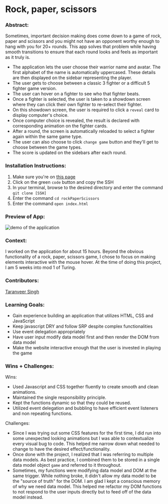 
# Rock, paper, scissors

### Abstract:
Sometimes, important decision making does come down to a game of rock, paper and scissors and you might not have an opponent worthy enough to hang with you for 20+ rounds. This app solves that problem while having smooth transitions to ensure that each round looks and feels as important as it truly is.

- The application lets the user choose their warrior name and avatar. The first alphabet of the name is automatically uppercased. These details are then displayed on the sidebar representing the player.
- The user gets to choose between a classic 3 fighter or a difficult 5 fighter game version.
- The user can hover on a fighter to see who that fighter beats.
- Once a fighter is selected, the user is taken to a showdown screen where they can click their own fighter to re-select their fighter.
- On this showdown screen, the user is required to click a `reveal` card to display computer's choice.
- Once computer choice is revealed, the result is declared with corresponding animation on the fighter cards.
- After a round, the screen is automatically reloaded to select a fighter again within the same game type.
- The user can also choose to click `change game` button and they'll get to choose between the game types.
- The score is updated on the sidebars after each round.


### Installation Instructions:
1. Make sure you're on [this page](https://github.com/taranveersingh93/rockPaperScissors)
2. Click on the green `code` button and copy the SSH
3. In your terminal, browse to the desired directory and enter the command `git clone [SSH]`
4. Enter the command `cd rockPaperScissors`
5. Enter the command `open index.html`


### Preview of App:

![demo of the application](https://user-images.githubusercontent.com/122247155/234115451-c3831165-cbd3-4807-a51a-dbc849d843a7.gif)

### Context:
I worked on the application for about 15 hours. Beyond the obvious functionality of a rock, paper, scissors game, I chose to focus on making elements interactive with the mouse hover.
At the time of doing this project, I am 5 weeks into mod 1 of Turing.

### Contributors:
[Taranveer Singh](https://github.com/taranveersingh93)

### Learning Goals:
- Gain experience building an application that utilizes HTML, CSS and JavaScript
- Keep javascript DRY and follow SRP despite complex functionalities
- Use event delegation appropriately
- Have user input modify data model first and then render the DOM from data model
- Make the website interactive enough that the user is invested in playing the game

### Wins + Challenges:
Wins:
- Used Javascript and CSS together fluently to create smooth and clean animations.
- Maintained the single responsibility principle.
- Kept the functions dynamic so that they could be reused.
- Utilized event delegation and bubbling to have efficient event listeners and non repeating functions.

Challenges: 
- Since I was trying out some CSS features for the first time, I did run into some unexpected looking animations but I was able to contextualize every visual bug to code. This helped me narrow down what needed to change to have the desired effect/functionality.
- Once done with the project, I realized that I was referring to multiple data models. As best practice, I combined them to be stored in a single data model object `game` and referred to it throughout. 
- Sometimes, my functions were modifying data model and DOM at the same trigger. While nothing broke, it didn't allow my data model to be the "source of truth" for the DOM. I am glad I kept a conscious memory of why we need data model. This helped me refactor my DOM functions to not respond to the user inputs directly but to feed off of the data model instead.